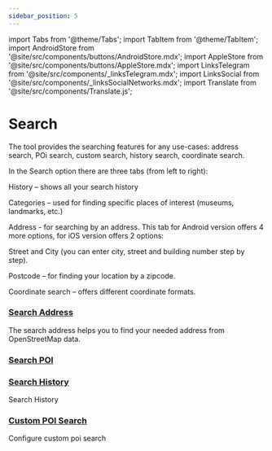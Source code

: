 ```yaml
---
sidebar_position: 5
---
```


import Tabs from '@theme/Tabs';
import TabItem from '@theme/TabItem';
import AndroidStore from '@site/src/components/buttons/AndroidStore.mdx';
import AppleStore from '@site/src/components/buttons/AppleStore.mdx';
import LinksTelegram from '@site/src/components/_linksTelegram.mdx';
import LinksSocial from '@site/src/components/_linksSocialNetworks.mdx';
import Translate from '@site/src/components/Translate.js';

# Search

The tool provides the searching features for any use-cases: address search, POi search, custom search, history search, coordinate search.

In the Search option there are three tabs (from left to right):

History – shows all your search history

Categories – used for finding specific places of interest (museums, landmarks, etc.)

Address - for searching by an address. This tab for Android version offers 4 more options, for iOS version offers 2 options:

Street and City (you can enter city, street and building number step by step).

Postcode – for finding your location by a zipcode.

Coordinate search – offers different coordinate formats.

### [Search Address](./search-address.md)
The search address helps you to find your needed address from OpenStreetMap data.

### [Search POI](./search-poi.md)

### [Search History](./search-history.md)

Search History

### [Custom POI Search](./custom-poi-search.md)

Configure custom poi search